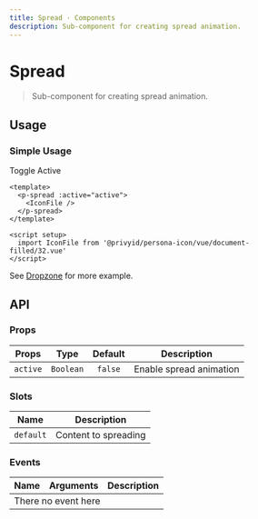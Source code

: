 ```yaml
---
title: Spread · Components
description: Sub-component for creating spread animation.
---
```


<script setup>
  import pSpread from './Spread.vue'
  import pCheckbox from '../checkbox/Checkbox.vue'
  import IconFile from '@privyid/persona-icon/vue/document-filled/32.vue'
  import { ref } from 'vue-demi'

  const active = ref(false)
</script>

# Spread

> Sub-component for creating spread animation.

## Usage

### Simple Usage

<preview class="flex-col space-y-4">
  <p-checkbox v-model="active">Toggle Active</p-checkbox>
  <p-spread :active="active">
    <IconFile />
  </p-spread>
</preview>

```vue
<template>
  <p-spread :active="active">
    <IconFile />
  </p-spread>
</template>

<script setup>
  import IconFile from '@privyid/persona-icon/vue/document-filled/32.vue'
</script>
```

See [Dropzone](/components/dropzone/) for more example.

## API

### Props

| Props    |   Type    | Default | Description             |
|----------|:---------:|:-------:|-------------------------|
| `active` | `Boolean` | `false` | Enable spread animation |

### Slots

| Name      | Description          |
|-----------|----------------------|
| `default` | Content to spreading |

### Events

<table>
  <thead>
    <tr>
      <th>Name</th>
      <th>Arguments</th>
      <th>Description</th>
    </tr>
  </thead>
  <tbody>
    <tr>
      <td colspan="3" class="text-center">There no event here</td>
    </tr>
  </tbody>
</table>

